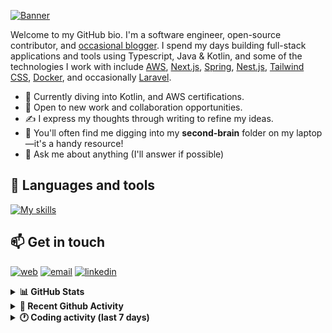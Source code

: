 [![Banner](https://raw.githubusercontent.com/wilfriedago/wilfriedago/main/assets/1.png)][website]

Welcome to my GitHub bio. I'm a software engineer, open-source contributor, and [occasional blogger][blog]. I spend my days building full-stack applications and tools using Typescript, Java & Kotlin, and some of the technologies I work with include [AWS](https://aws.amazon.com/fr/), [Next.js](https://nextjs.org/), [Spring](https://spring.io/), [Nest.js](https://nestjs.com/), [Tailwind CSS](https://github.com/tailwindlabs/tailwindcss), [Docker](https://www.docker.com/), and occasionally [Laravel](https://laravel.com/).

- 🔭 Currently diving into Kotlin, and AWS certifications.
- 👯 Open to new work and collaboration opportunities.
- ✍️ I express my thoughts through writing to refine my ideas.
- 🧠 You'll often find me digging into my **second-brain** folder on my laptop—it's a handy resource!
- 💬 Ask me about anything (I'll answer if possible)

## 🎨 Languages and tools

[![My skills](https://skillicons.dev/icons?i=typescript,js,nodejs,nest,java,kotlin,spring,python,fastapi,django,aws,docker,vscode,idea,tailwind&perline=15)](https://wilfriedago.dev/about#skills)

## 📫 Get in touch
[![web](https://img.shields.io/badge/WEBSITE-12100E?logo=google-earth&color=282A36)][website]
[![email](https://img.shields.io/badge/MAIL-12100E?logo=mailgun&color=282A36)][mail]
[![linkedin](https://img.shields.io/badge/LINKEDIN-12100E?logo=linkedin&color=282A36)][linkedin]


<details>
  <summary><b>📊 GitHub Stats</b></summary>
	<br/>
	<p align="left">
		<img width="49.5%" src="https://github-readme-stats.vercel.app/api?username=wilfriedago&show_icons=true&count_private=true&title_color=10b981&icon_color=10b981&theme=react&hide_border=true&rank_icon=github" />
		<img width="49.5%" src="https://streak-stats.demolab.com/?user=wilfriedago&hide_border=true&theme=react&ring=10b981&fire=fff&currStreakNum=fff&sideLabels=10b981&currStreakLabel=10b981&sideNums=fff" />
	</p>
</details>

<details>
  <summary><b>📅 Recent Github Activity</b></summary>
	<br>

<!--RECENT_ACTIVITY:last_update-->
Last Updated: Sunday, September 15th, 2024, 4:16:34 AM
<!--RECENT_ACTIVITY:last_update_end-->

<!--RECENT_ACTIVITY:start-->
1. ⬆️ Pushed 6 commit(s) to [wilfriedago/dotfiles](https://github.com/wilfriedago/dotfiles)<br>
2. 🔱 Forked [wilfriedago/ios-app](https://github.com/wilfriedago/ios-app) from [ivpn/ios-app](https://github.com/ivpn/ios-app)<br>
3. ⬆️ Pushed 1 commit(s) to [wilfriedago/dotfiles](https://github.com/wilfriedago/dotfiles)<br>
4. 🔱 Forked [wilfriedago/follow](https://github.com/wilfriedago/follow) from [RSSNext/Follow](https://github.com/RSSNext/Follow)<br>
5. ⭐ Starred [RSSNext/Follow](https://github.com/RSSNext/Follow)<br>
<!--RECENT_ACTIVITY:end-->
</details>

<details>
  <summary><b>🕐 Coding activity (last 7 days)</b></summary>
	<br>

<!--START_SECTION:waka-->

```python
Total Time: 34 hrs 35 mins

Text                       5 hrs 20 mins   ███▓░░░░░░░░░░░░░░░░░░░░░   15.27 %
TypeScript                 4 hrs 58 mins   ███▓░░░░░░░░░░░░░░░░░░░░░   14.19 %
Markdown                   3 hrs 26 mins   ██▒░░░░░░░░░░░░░░░░░░░░░░   09.85 %
JSON                       2 hrs 54 mins   ██░░░░░░░░░░░░░░░░░░░░░░░   08.29 %
JavaScript                 2 hrs 23 mins   █▓░░░░░░░░░░░░░░░░░░░░░░░   06.85 %
Groovy                     1 hr 48 mins    █▒░░░░░░░░░░░░░░░░░░░░░░░   05.15 %
Bash                       1 hr 11 mins    █░░░░░░░░░░░░░░░░░░░░░░░░   03.38 %
Java                       1 hr 9 mins     ▓░░░░░░░░░░░░░░░░░░░░░░░░   03.29 %
Git Config                 37 mins         ▒░░░░░░░░░░░░░░░░░░░░░░░░   01.78 %
```

<!--END_SECTION:waka-->
</details>

[website]: https://wilfriedago.dev
[linkedin]: https://linkedin.com/in/wilfriedago
[blog]: https://wilfriedago.dev/blog
[mail]: mailto:me@wilfriedago.dev
